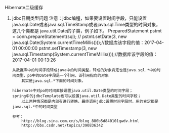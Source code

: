 Hibernate二级缓存
	
1.	jdbc日期类型问题
	注意：jdbc编程，如果要设置时间字段，只能设置java.sql.Date或者java.sql.TimeStamp或者java.sql.Time类型的时间对象，这几个类都是
		java.util.Date的子类，例子如下。
			PreparedStatement pstmt = conn.prepareStatement(sql);
			//			pstmt.setDate(3, new java.sql.Date(System.currentTimeMillis()));//数据库该字段的值：2017-04-01 00:00:00
			pstmt.setTimestamp(3, new java.sql.Timestamp(System.currentTimeMillis()));//数据库该字段的值：2017-04-01 00:13:26
			
		从数据库中的时间字段转成java中的时间类型，转成的对象肯定也是java.sql.*中的时间类型，po中的Date字段是一个引用，该引用指向的对象
			其实是java.sql.*下面的时间对象。
		
		hibernate中对po的时间直接设置java.util.Date类型的时间字段；
		spring中的jdbcTemplate也可以设置java.util.Date类型的时间字段；
			以上两种情况都是内部有进行转换，最终调用jdbc设置时间字段时，用的肯定都是java.sql.*中的时间类型
			
		参考：
			http://blog.sina.com.cn/s/blog_880b5d840101qwdv.html
			http://bbs.csdn.net/topics/390836342